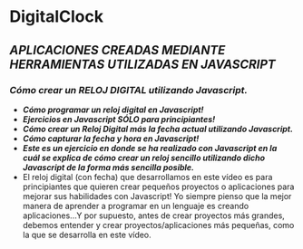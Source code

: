 # DigitalClock

## **_APLICACIONES CREADAS MEDIANTE HERRAMIENTAS UTILIZADAS EN JAVASCRIPT_**

### **_Cómo crear un RELOJ DIGITAL utilizando Javascript._**

- **_Cómo programar un reloj digital en Javascript!_**
- **_Ejercicios en Javascript SÓLO para principiantes!_**
- **_Cómo crear un Reloj Digital más la fecha actual utilizando Javascript._**
- **_Cómo capturar la fecha y hora en Javascript!_**
- **_Este es un ejercicio en donde se ha realizado con Javascript en la cuál se explica de cómo crear un reloj sencillo utilizando dicho Javascript de la forma más sencilla posible._**
- El reloj digital (con fecha) que desarrollamos en este vídeo es para principiantes que quieren crear pequeños proyectos o aplicaciones para mejorar sus habilidades con Javascript! Yo siempre pienso que la mejor manera de aprender a programar en un lenguaje es creando aplicaciones...Y por supuesto, antes de crear proyectos más grandes, debemos entender y crear proyectos/aplicaciones más pequeñas, como la que se desarrolla en este vídeo.
